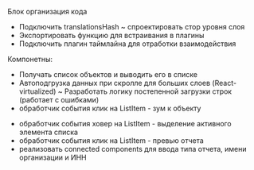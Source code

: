 Блок организация кода

- Подключить translationsHash
~ спроектировать стор уровня слоя
- Экспортировать функцию для встраивания в плагины
- Подключить плагин таймлайна для отработки взаимодействия


Компонетны:

+ Получать список объектов и выводить его в списке
+ Автоподгрузка данных при скролле для больших слоев (React-virtualized)
~ Разработать логику постепенной загрузки строк (работает с ошибками)
+ обработчик события клик на ListItem - зум к объекту
- обработчик события ховер на ListItem - выделение активного элемента списка
- обработчик события клик на ListItem - превью отчета
- реализовать connected components для ввода типа отчета, имени организации и ИНН
